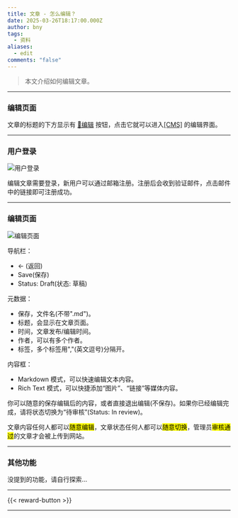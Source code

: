 ```yaml
---
title: 文章 - 怎么编辑？
date: 2025-03-26T18:17:00.000Z
author: bny
tags:
  - 资料
aliases:
  - edit
comments: "false"
---
```


> 本文介绍如何编辑文章。

- - -

### 编辑页面

文章的标题的下方显示有 [📝编辑](/cms/#/edit/posts/doc-edit) 按钮，点击它就可以进入[[CMS]](/cms/) 的编辑界面。

- - -

### 用户登录

![用户登录](/img/screenshot_20250327_041301.png)

编辑文章需要登录，新用户可以通过邮箱注册。注册后会收到验证邮件，点击邮件中的链接即可注册成功。
- - -

### 编辑页面

![编辑页面](/img/qq_1743038846887.png)


导航栏：

* ← (返回)
* Save(保存)
* Status: Draft(状态: 草稿)

元数据：
* 保存，文件名(不带".md")。
* 标题，会显示在文章页面。
* 时间，文章发布/编辑时间。
* 作者，可以有多个作者。
* 标签，多个标签用","(英文逗号)分隔开。

内容框：

* Markdown 模式，可以快速编辑文本内容。
* Rich Text 模式，可以快捷添加“图片”、“链接”等媒体内容。

你可以随意的保存编辑后的内容，或者直接退出编辑(不保存)。如果你已经编辑完成，请将状态切换为“待审核”(Status: In review)。

文章内容任何人都可以<mark>随意编辑</mark>，文章状态任何人都可以<mark>随意切换</mark>，管理员<mark>审核通过</mark>的文章才会被上传到网站。

- - -

### 其他功能

没提到的功能，请自行探索...

---

{{< reward-button >}}

- - -
